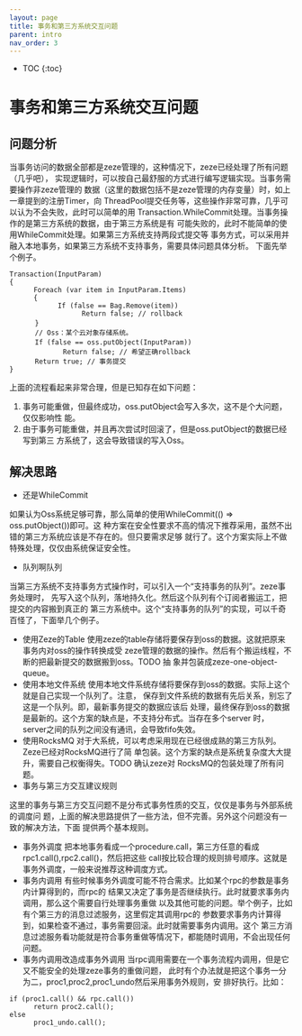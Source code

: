 ```yaml
---
layout: page
title: 事务和第三方系统交互问题
parent: intro
nav_order: 3
---
```


* TOC
{:toc}


# 事务和第三方系统交互问题

## 问题分析
当事务访问的数据全部都是zeze管理的，这种情况下，zeze已经处理了所有问题（几乎吧），
实现逻辑时，可以按自己最舒服的方式进行编写逻辑实现。当事务需要操作非zeze管理的
数据（这里的数据包括不是zeze管理的内存变量）时，如上一章提到的注册Timer，向
ThreadPool提交任务等，这些操作非常可靠，几乎可以认为不会失败，此时可以简单的用
Transaction.WhileCommit处理。当事务操作的是第三方系统的数据，由于第三方系统是有
可能失败的，此时不能简单的使用WhileCommit处理。如果第三方系统支持两段式提交等
事务方式，可以采用并融入本地事务，如果第三方系统不支持事务，需要具体问题具体分析。
下面先举个例子。
```
Transaction(InputParam)
{
      Foreach (var item in InputParam.Items)
      {
            If (false == Bag.Remove(item))
                  Return false; // rollback
　　   }
　　   // Oss：某个云对象存储系统。
　　   If (false == oss.putObject(InputParam))
　　	        Return false; // 希望正确rollback
　　   Return true; // 事务提交
}
```
上面的流程看起来非常合理，但是已知存在如下问题：
1.	事务可能重做，但最终成功，oss.putObject会写入多次，这不是个大问题，仅仅影响性
      能。
2.	由于事务可能重做，并且再次尝试时回滚了，但是oss.putObject的数据已经写到第三
      方系统了，这会导致错误的写入Oss。

## 解决思路
* 还是WhileCommit

如果认为Oss系统足够可靠，那么简单的使用WhileCommit(() => oss.putObject())即可。这
种方案在安全性要求不高的情况下推荐采用，虽然不出错的第三方系统应该是不存在的。但只要需求足够
就行了。这个方案实际上不做特殊处理，仅仅由系统保证安全性。

* 队列啊队列

当第三方系统不支持事务方式操作时，可以引入一个“支持事务的队列”。zeze事务处理时，
先写入这个队列，落地持久化。然后这个队列有个订阅者搬运工，把提交的内容搬到真正的
第三方系统中。这个“支持事务的队列”的实现，可以千奇百怪了，下面举几个例子。

  * 使用Zeze的Table
      使用zeze的table存储将要保存到oss的数据。这就把原来事务内对oss的操作转换成受
      zeze管理的数据的操作。然后有个搬运线程，不断的把最新提交的数据搬到oss。TODO 抽
      象并包装成zeze-one-object-queue。
  * 使用本地文件系统
      使用本地文件系统存储将要保存到oss的数据。实际上这个就是自己实现一个队列了。注意，
      保存到文件系统的数据有先后关系，别忘了这是一个队列。即，最新事务提交的数据应该后
      处理，最终保存到oss的数据是最新的。这个方案的缺点是，不支持分布式。当存在多个server
      时， server之间的队列之间没有通讯，会导致fifo失效。
  * 使用RocksMQ
      对于大系统，可以考虑采用现在已经很成熟的第三方队列。Zeze已经对RocksMQ进行了简
      单包装。这个方案的缺点是系统复杂度大大提升，需要自己权衡得失。TODO 确认zeze对
      RocksMQ的包装处理了所有问题。
* 事务与第三方交互建议规则

这里的事务与第三方交互问题不是分布式事务性质的交互，仅仅是事务与外部系统的调度问
      题，上面的解决思路提供了一些方法，但不完善。另外这个问题没有一致的解决方法，下面
      提供两个基本规则。
  * 事务外调度
      把本地事务看成一个procedure.call，第三方任意的看成rpc1.call(),rpc2.call()，然后把这些
      call按比较合理的规则排号顺序。这就是事务外调度，一般来说推荐这种调度方式。
  * 事务内调用
      有些时候事务外调度可能不符合需求。比如某个rpc的参数是事务内计算得到的，而rpc的
      结果又决定了事务是否继续执行。此时就要求事务内调用，那么这个需要自行处理事务重做
      以及其他可能的问题。举个例子，比如有个第三方的消息过滤服务，这里假定其调用rpc的
      参数要求事务内计算得到，如果检查不通过，事务需要回滚。此时就需要事务内调用。这个
      第三方消息过滤服务看功能就是符合事务重做等情况下，都能随时调用，不会出现任何问题。
  * 事务内调用改造成事务外调用
      当rpc调用需要在一个事务流程内调用，但是它又不能安全的处理zeze事务的重做问题，
      此时有个办法就是把这个事务一分为二，proc1,proc2,proc1_undo然后采用事务外规则，安
      排好执行。比如：
```
if (proc1.call() && rpc.call())
      return proc2.call();
else
      proc1_undo.call();
```
